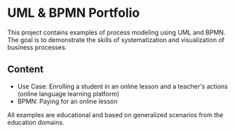 # UML & BPMN Portfolio 

This project contains examples of process modeling using UML and BPMN.  
The goal is to demonstrate the skills of systematization and visualization of business processes.  

## Content

- Use Case: Enrolling a student in an online lesson and a teacher's actions (online language learning platform)  
- BPMN: Paying for an online lesson

All examples are educational and based on generalized scenarios from the education domains.
